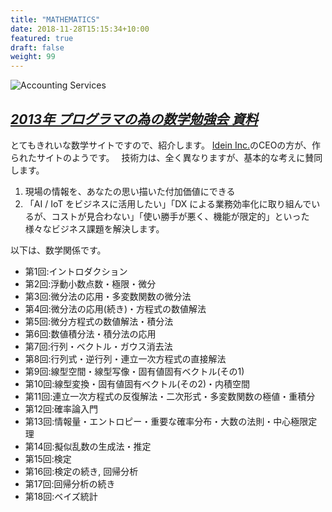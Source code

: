 ```yaml
---
title: "MATHEMATICS"
date: 2018-11-28T15:15:34+10:00
featured: true
draft: false
weight: 99
---
```

![Accounting Services](/images/post/austin-distel-nGc5RT2HmF0-unsplash.jpg)

## *[2013年 プログラマの為の数学勉強会 資料](https://nineties.github.io/math-seminar/)*
とてもきれいな数学サイトですので、紹介します。
[Idein Inc.](https://idein.jp/ja/)のCEOの方が、作られたサイトのようです。　
技術力は、全く異なりますが、基本的な考えに賛同します。

1. 現場の情報を、あなたの思い描いた付加価値にできる
2. 「AI / IoT をビジネスに活用したい」「DX による業務効率化に取り組んでいるが、コストが見合わない」「使い勝手が悪く、機能が限定的」といった様々なビジネス課題を解決します。

以下は、数学関係です。  

- 第1回:イントロダクション
- 第2回:浮動小数点数・極限・微分
- 第3回:微分法の応用・多変数関数の微分法
- 第4回:微分法の応用(続き)・方程式の数値解法
- 第5回:微分方程式の数値解法・積分法
- 第6回:数値積分法・積分法の応用
- 第7回:行列・ベクトル・ガウス消去法
- 第8回:行列式・逆行列・連立一次方程式の直接解法
- 第9回:線型空間・線型写像・固有値固有ベクトル(その1)
- 第10回:線型変換・固有値固有ベクトル(その2)・内積空間
- 第11回:連立一次方程式の反復解法・二次形式・多変数関数の極値・重積分
- 第12回:確率論入門
- 第13回:情報量・エントロピー・重要な確率分布・大数の法則・中心極限定理
- 第14回:擬似乱数の生成法・推定
- 第15回:検定
- 第16回:検定の続き, 回帰分析
- 第17回:回帰分析の続き
- 第18回:ベイズ統計